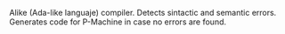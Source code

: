 Alike (Ada-like languaje) compiler. Detects sintactic and semantic errors. Generates code for P-Machine in case no errors are found.
